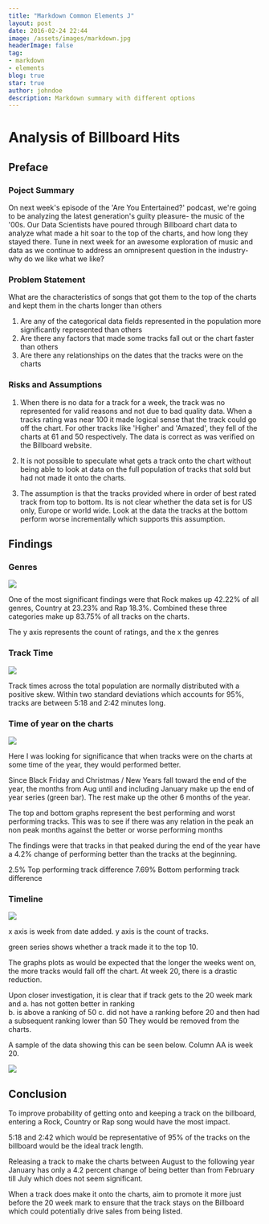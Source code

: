 ```yaml
---
title: "Markdown Common Elements J"
layout: post
date: 2016-02-24 22:44
image: /assets/images/markdown.jpg
headerImage: false
tag:
- markdown
- elements
blog: true
star: true
author: johndoe
description: Markdown summary with different options
---
```



# Analysis of Billboard Hits 

## Preface

###  Poject Summary
On next week's episode of the 'Are You Entertained?' podcast, we're going to be analyzing the latest generation's guilty pleasure- the music of the '00s. Our Data Scientists have poured through Billboard chart data to analyze what made a hit soar to the top of the charts, and how long they stayed there. Tune in next week for an awesome exploration of music and data as we continue to address an omnipresent question in the industry- why do we like what we like?



### Problem Statement

What are the characteristics of songs that got them to the top of the charts and kept them in the charts longer than others

1. Are any of the categorical data fields represented in the population more significantly represented than others
2. Are there any factors that made some tracks fall out or the chart faster than others
3. Are there any relationships on the dates that the tracks were on the charts

### Risks and Assumptions


1. When there is no data for a track for a week, the track was no represented for valid reasons and not due to bad quality data. When a tracks rating was near 100 it made logical sense that the track could go off the chart. For other tracks like 'Higher' and 'Amazed', they fell of the charts at 61 and 50 respectively. The data is correct as was verified on the Billboard website.

2. It is not possible to speculate what gets a track onto the chart without being able to look at data on the full population of tracks that sold but had not made it onto the charts.

3. The assumption is that the tracks provided where in order of best rated track from top to bottom.  Its is not clear whether the data set is for US only, Europe or world wide. Look at the data the tracks at the bottom perform worse incrementally which supports this assumption.

## Findings
### Genres

<img src="genres.png"></img>

One of the most significant findings were that Rock makes up 42.22% of all genres, Country at 23.23% and Rap 18.3%. Combined these three categories make up 83.75% of all tracks on the charts.

The y axis represents the count of ratings, and the x the genres

### Track Time

<img src="secdist.png"></secdist>

Track times across the total population are normally distributed with a positive skew. Within two standard deviations which accounts for 95%, tracks are between 5:18 and 2:42 minutes long.

### Time of year on the charts

<img src="eoy.png"></src>

Here I was looking for significance that when tracks were on the charts at some time of the year, they would performed better. 

Since Black Friday and Christmas / New Years fall toward the end of the year, the months from Aug until and including January make up the end of year series (green bar). The rest make up the other 6 months of the year.

The top and bottom graphs represent the best performing and worst performing tracks. This was to see if there was any relation in the peak an non peak months against the better or worse performing months

The findings were that tracks in that peaked during the end of the year have a 4.2% change of performing better than the tracks at the beginning.

2.5% Top performing track difference
7.69% Bottom performing track difference

### Timeline 

<img src="timeline.png"></img>

x axis is week from date added.
y axis is the count of tracks.

green series shows whether a track made it to  the top 10.

The graphs plots as would be expected that the longer the weeks went on, the more tracks would fall off the chart. 
At week 20, there is a drastic reduction. 

Upon closer investigation, it is clear that if track gets to the 20 week mark and 
    a. has not gotten better in ranking  
    b. is above a ranking of 50
    c. did not have a ranking before 20 and then had a subsequent ranking lower than 50
They would be removed from the charts.

A sample of the data showing this can be seen below. Column AA is week 20.

<img src="dropoff.png"></src>

## Conclusion

To improve probability of getting onto and keeping a track on the billboard, entering a Rock, Country or Rap song would have the most impact.

5:18 and 2:42 which would be representative of 95% of the tracks on the billboard would be the ideal track length.

Releasing a track to make the charts between August to the following year January has only a 4.2 percent change of being better than from February till July which does not seem significant.

When a track does make it onto the charts, aim to promote it more just before the 20 week mark to ensure that the track stays on the Billboard which could potentially drive sales from being listed.



```python

```

